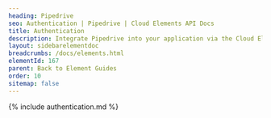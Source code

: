 ```yaml
---
heading: Pipedrive
seo: Authentication | Pipedrive | Cloud Elements API Docs
title: Authentication
description: Integrate Pipedrive into your application via the Cloud Elements APIs.
layout: sidebarelementdoc
breadcrumbs: /docs/elements.html
elementId: 167
parent: Back to Element Guides
order: 10
sitemap: false
---
```


{% include authentication.md %}
